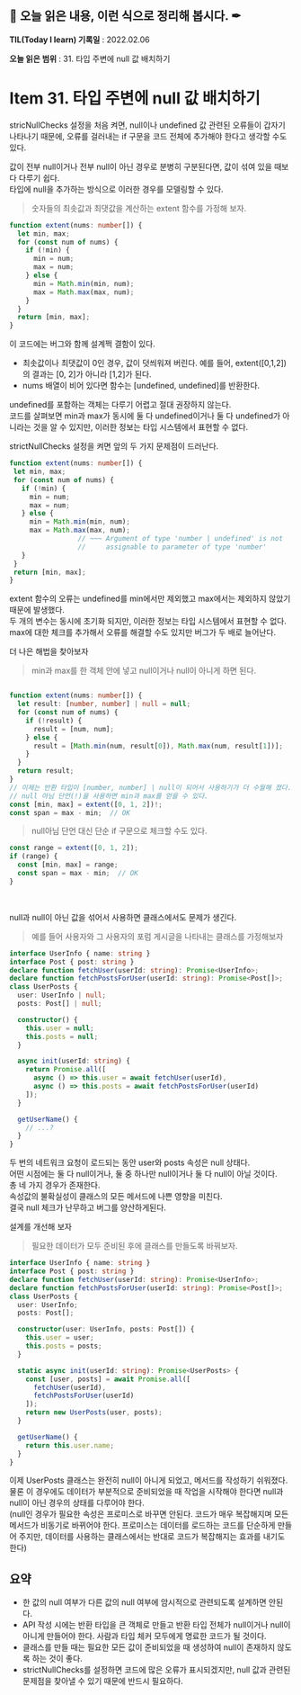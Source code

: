 ## 📕 오늘 읽은 내용, 이런 식으로 정리해 봅시다. ✒

**TIL(Today I learn) 기록일** : 2022.02.06

**오늘 읽은 범위** : 31. 타입 주변에 null 값 배치하기

# Item 31. 타입 주변에 null 값 배치하기


stricNullChecks 설정을 처음 켜면, null이나 undefined 값 관련된 오류들이 갑자기 나타나기 때문에, 오류를 걸러내는 if 구문을 코드 전체에 추가해야 한다고 생각할 수도 있다.   

   
값이 전부 null이거나 전부 null이 아닌 경우로 분병히 구분된다면, 값이 섞여 있을 때보다 다루기 쉽다.   
타입에 null을 추가하는 방식으로 이러한 경우를 모델링할 수 있다.   
   
>숫자들의 최솟값과 최댓값을 계산하는 extent 함수를 가정해 보자.   
```ts
function extent(nums: number[]) {
  let min, max;
  for (const num of nums) {
    if (!min) {
      min = num;
      max = num;
    } else {
      min = Math.min(min, num);
      max = Math.max(max, num);
    }
  }
  return [min, max];
}
```

이 코드에는 버그와 함께 설계쩍 결함이 있다.  
- 최솟값이나 최댓값이 0인 경우, 값이 덧씌워져 버린다.   예를 들어, extent([0,1,2])의 결과는 [0, 2]가 아니라 [1,2]가 된다.
- nums 배열이 비어 있다면 함수는 [undefined, undefined]를 반환한다.

undefined를 포함하는 객체는 다루기 어렵고 절대 권장하지 않는다.   
코드를 살펴보면 min과 max가 동시에 둘 다 undefined이거나 둘 다 undefined가 아니라는 것을 알 수 있지만, 이러한 정보는 타입 시스템에서 표현할 수 없다.   
   
strictNullChecks 설정을 켜면 앞의 두 가지 문제점이 드러난다.   
   
 ```ts
 function extent(nums: number[]) {
  let min, max;
  for (const num of nums) {
    if (!min) {
      min = num;
      max = num;
    } else {
      min = Math.min(min, num);
      max = Math.max(max, num);
                  // ~~~ Argument of type 'number | undefined' is not
                  //     assignable to parameter of type 'number'
    }
  }
  return [min, max];
}
 ```
 
 extent 함수의 오류는 undefined를 min에서만 제외했고 max에서는 제외하지 않았기 때문에 발생했다.    
 두 개의 변수는 동시에 초기화 되지만, 이러한 정보는 타입 시스템에서 표현할 수 없다.   
 max에 대한 체크를 추가해서 오류를 해결할 수도 있지만 버그가 두 배로 늘어난다.   
    
   
더 나은 해법을 찾아보자   
>min과 max를 한 객체 안에 넣고 null이거나 null이 아니게 하면 된다.   
```ts

function extent(nums: number[]) {
  let result: [number, number] | null = null;
  for (const num of nums) {
    if (!result) {
      result = [num, num];
    } else {
      result = [Math.min(num, result[0]), Math.max(num, result[1])];
    }
  }
  return result;
}
// 이제는 반환 타입이 [number, number] | null이 되어서 사용하기가 더 수월해 졌다.
// null 아님 단언(!)을 사용하면 min과 max를 얻을 수 있다.
const [min, max] = extent([0, 1, 2])!;
const span = max - min;  // OK
```
> null아님 단언 대신 단순 if 구문으로 체크할 수도 있다.
```ts
const range = extent([0, 1, 2]);
if (range) {
  const [min, max] = range;
  const span = max - min;  // OK
}
```


<br>

null과 null이 아닌 값을 섞어서 사용하면 클래스에서도 문제가 생긴다.   
> 예를 들어 사용자와 그 사용자의 포럼 게시글을 나타내는 클래스를 가정해보자
```ts
interface UserInfo { name: string }
interface Post { post: string }
declare function fetchUser(userId: string): Promise<UserInfo>;
declare function fetchPostsForUser(userId: string): Promise<Post[]>;
class UserPosts {
  user: UserInfo | null;
  posts: Post[] | null;

  constructor() {
    this.user = null;
    this.posts = null;
  }

  async init(userId: string) {
    return Promise.all([
      async () => this.user = await fetchUser(userId),
      async () => this.posts = await fetchPostsForUser(userId)
    ]);
  }

  getUserName() {
    // ...?
  }
}
```

두 번의 네트워크 요청이 로드되는 동안 user와 posts 속성은 null 상태다.   
어떤 시점에는 둘 다 null이거나, 둘 중 하나만 null이거나 둘 다 null이 아닐 것이다.   
총 네 가지 경우가 존재한다.   
속성값의 불확실성이 클래스의 모든 메서드에 나쁜 영향을 미친다.   
결국 null 체크가 난무하고 버그를 양산하게된다.   
     
설계를 개선해 보자   
>필요한 데이터가 모두 준비된 후에 클래스를 만들도록 바꿔보자.   
```ts
interface UserInfo { name: string }
interface Post { post: string }
declare function fetchUser(userId: string): Promise<UserInfo>;
declare function fetchPostsForUser(userId: string): Promise<Post[]>;
class UserPosts {
  user: UserInfo;
  posts: Post[];

  constructor(user: UserInfo, posts: Post[]) {
    this.user = user;
    this.posts = posts;
  }

  static async init(userId: string): Promise<UserPosts> {
    const [user, posts] = await Promise.all([
      fetchUser(userId),
      fetchPostsForUser(userId)
    ]);
    return new UserPosts(user, posts);
  }

  getUserName() {
    return this.user.name;
  }
}
```
이제 UserPosts 클래스는 완전히 null이 아니게 되었고, 메서드를 작성하기 쉬워졌다.   
물론 이 경우에도 데이터가 부분적으로 준비되었을 때 작업을 시작해야 한다면 null과 null이 아닌 경우의 상태를 다루어야 한다.   
(null인 경우가 필요한 속성은 프로미스로 바꾸면 안된다. 코드가 매우 복잡해지며 모든 메서드가 비동기로 바뀌어야 한다. 프로미스는 데이터를 로드하는 코드를 단순하게 만들어 주지만, 데이터를 사용하는 클래스에서는 반대로 코드가 복잡해지는 효과를 내기도 한다)   

## 요약

- 한 값의 null 여부가 다른 값의 null 여부에 암시적으로 관련되도록 설계하면 안된다.   
- API 작성 시에는 반환 타입을 큰 객체로 만들고 반환 타입 전체가 null이거나 null이 아니게 만들어야 한다. 사람과 타입 체커 모두에게 명료한 코드가 될 것이다. 
- 클래스를 만들 때는 필요한 모든 값이 준비되었을 때 생성하여 null이 존재하지 않도록 하는 것이 좋다.   
- strictNullChecks를 설정하면 코드에 많은 오류가 표시되겠지만, null 값과 관련된 문제점을 찾아낼 수 있기 때문에 반드시 필요하다.
